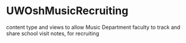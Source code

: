 UWOshMusicRecruiting
====================

content type and views to allow Music Department faculty to track and share school visit notes, for recruiting
